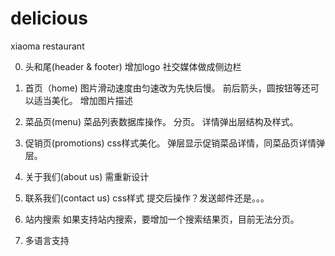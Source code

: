 delicious
=========
xiaoma restaurant

0. 头和尾(header & footer)
	增加logo
	社交媒体做成侧边栏
	
1. 首页（home)
	图片滑动速度由匀速改为先快后慢。
	前后箭头，圆按钮等还可以适当美化。
	增加图片描述
	
2. 菜品页(menu)
	菜品列表数据库操作。
	分页。
	详情弹出层结构及样式。
	
3. 促销页(promotions)
	css样式美化。
	弹层显示促销菜品详情，同菜品页详情弹层。

4. 关于我们(about us)
	需重新设计
	
5. 联系我们(contact us)
	css样式
	提交后操作？发送邮件还是。。。

6. 站内搜索
	如果支持站内搜索，要增加一个搜索结果页，目前无法分页。
	
7. 多语言支持